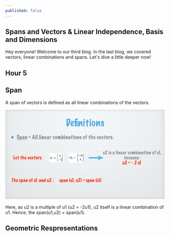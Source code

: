 ```yaml
---
published: false
---
```

## Spans and Vectors & Linear Independence, Basis and Dimensions 

Hey everyone! Welcome to our third blog. In the last blog, we covered vectors, linear combinations and spans. Let's dive a little deeper now!

## Hour 5

## Span

A span of vectors is defined as all linear combinations of the vectors.  

![alt text](https://github.com/nilu-24/nilu-24.github.io/blob/master/_posts/HOUR%205-2.jpg?raw=true) 

Here, as u2 is a multiple of u1 (u2 = -2u1), u2 itself is a linear combination of u1. Hence, the span(u1,u2) = span(u1).

## Geometric Respresentations

